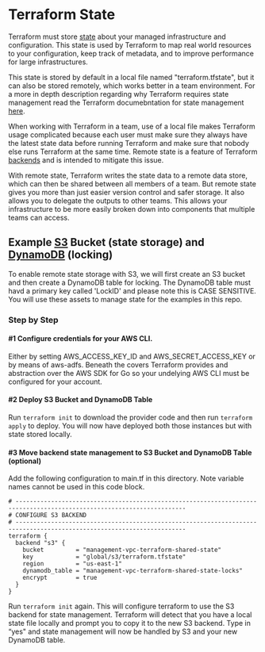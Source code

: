# Terraform State

Terraform must store [state](https://www.terraform.io/docs/state/index.html) about your managed infrastructure and configuration. This state is used by Terraform to map real world resources to your configuration, keep track of metadata, and to improve performance for large infrastructures.

This state is stored by default in a local file named "terraform.tfstate", but it can also be stored remotely, which works better in a team environment. For a more in depth description regarding why Terraform requires state management read the Terraform documebntation for state management [here](https://www.terraform.io/docs/state/purpose.html).

When working with Terraform in a team, use of a local file makes Terraform usage complicated because each user must make sure they always have the latest state data before running Terraform and make sure that nobody else runs Terraform at the same time. Remote state is a feature of Terraform [backends](https://www.terraform.io/docs/backends/index.html) and is intended to mitigate this issue.

With remote state, Terraform writes the state data to a remote data store, which can then be shared between all members of a team. But remote state gives you more than just easier version control and safer storage. It also allows you to delegate the outputs to other teams. This allows your infrastructure to be more easily broken down into components that multiple teams can access.

## Example [S3](https://aws.amazon.com/s3/) Bucket (state storage) and [DynamoDB](https://aws.amazon.com/dynamodb/) (locking)

To enable remote state storage with S3, we will first create an S3 bucket and then create a DynamoDB table for locking. The DynamoDB table must havd a primary key called 'LockID' and please note this is CASE SENSITIVE. You will use these assets to manage state for the examples in this repo.

### Step by Step

#### #1 Configure credentials for your AWS CLI.
Either by setting AWS_ACCESS_KEY_ID and AWS_SECRET_ACCESS_KEY or by means of aws-adfs. Beneath the covers Terraform provides and abstraction over the AWS SDK for Go so your undelying AWS CLI must be configured for your account.

#### #2 Deploy S3 Bucket and DynamoDB Table
Run ```terraform init``` to download the provider code and then run ```terraform apply``` to deploy. You will now have deployed both those instances but with state stored locally.


#### #3 Move backend state management to S3 Bucket and DynamoDB Table (optional)
Add the following configuration to main.tf in this directory. Note variable names cannot be used in this code block.

```
# ----------------------------------------------------------------------------------------------------------------------
# CONFIGURE S3 BACKEND
# ----------------------------------------------------------------------------------------------------------------------
terraform {
  backend "s3" {
    bucket         = "management-vpc-terraform-shared-state"
    key            = "global/s3/terraform.tfstate"
    region         = "us-east-1"
    dynamodb_table = "management-vpc-terraform-shared-state-locks"
    encrypt        = true
  }
}
```

Run ```terraform init``` again. This will configure terraform to use the S3 backend for state management. Terraform will detect that you have a local state file locally and prompt you to copy it to the new S3 backend. Type in “yes" and state management will now be handled by S3 and your new DynamoDB table.
